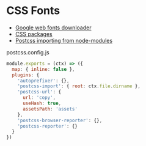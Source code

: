 # CSS Fonts

- [Google web fonts downloader](https://google-webfonts-helper.herokuapp.com/fonts/rubik?subsets=latin)
- [CSS packages](https://github.com/css-pkg)
- [Postcss importing from node-modules]()


postcss.config.js
```js
module.exports = (ctx) => ({
  map: { inline: false },
  plugins: {
    'autoprefixer': {},
    'postcss-import': { root: ctx.file.dirname },
    'postcss-url': {
      url: 'copy',
      useHash: true,
      assetsPath: 'assets'
    },
    'postcss-browser-reporter': {},
    'postcss-reporter': {}
  }
})
```
